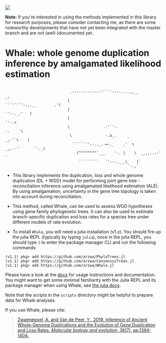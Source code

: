 [![](https://img.shields.io/badge/docs-dev-blue.svg)](https://arzwa.github.io/Whale.jl/dev/index.html)

**Note:** If you're interested in using the methods implemented in this library for research purposes, please consider contacting me, as there are some noteworthy developments that have not yet been integrated with the master branch and are not (well-)documented yet.

# Whale: whole genome duplication inference by amalgamated likelihood estimation

```

                             .-------------'```'----....,,__                        _,
                            |                               `'`'`'`'-.,.__        .'(
                            |                                             `'--._.'   )
                            |                                                   `'-.<
                            \               .-'`'-.                            -.    `\
                             \               -.o_.     _                     _,-'`\    |
                              ``````''--.._.-=-._    .'  \            _,,--'`      `-._(
                                (^^^^^^^^`___    '-. |    \  __,,..--'                 `
                                 `````````   `'--..___\    |`
                                                       `-.,'
```

- This library implements the duplication, loss and whole genome duplication (DL + WGD) model for performing joint gene tree - reconciliation inference using amalgamated likelihood estimation (ALE). By using amalgamation, uncertainty in the gene tree topology is taken into account during reconciliation.

- This method, called Whale, can be used to assess WGD hypotheses using gene family phylogenetic trees. It can also be used to estimate branch-specific duplication and loss rates for a species tree under different models of rate evolution.

- To install `Whale`, you will need a julia installation (v1.x). You should fire up the julia REPL (typically by typing `julia`), once in the julia REPL, you should type `]` to enter the package manager CLI and run the following commands:

```
(v1.1) pkg> add https://github.com/arzwa/PhyloTrees.jl
(v1.1) pkg> add https://github.com/arzwa/ConsensusTrees.jl
(v1.1) pkg> add https://github.com/arzwa/Whale.jl
```

Please have a look at the [docs](https://arzwa.github.io/Whale.jl/dev/index.html) for usage instructions and documentation. You might want to get some minimal familiarity with the Julia REPL and its package manager when using Whale, see [the julia docs](https://docs.julialang.org/en/v1/).

Note that the scripts in the `scripts` directory might be helpful to prepare data for Whale analyses.

If you use Whale, please cite:

>[Zwaenepoel, A. and Van de Peer, Y., 2019. Inference of Ancient Whole-Genome Duplications and the Evolution of Gene Duplication and Loss Rates. *Molecular biology and evolution*, 36(7), pp.1384-1404.](https://academic.oup.com/mbe/article-abstract/36/7/1384/5475503)
